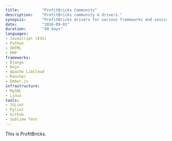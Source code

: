 ```yaml
---
title: 			"ProfitBricks Community"
description:	"ProfitBricks community & drivers."
synopsis:		"ProfitBricks drivers for various frameworks and sevices."
date:			"2016-09-01"
duration:		"90 days"
languages:	
- Javascript (ES5)
- Python
- XHTML
- PHP
frameworks:
- Django
- Dojo
- Apache LibCloud
- Rancher
- Ember.js
infrastructure:
- MySQL
- Linux
tools:
- JSLint
- Pylint
- Github
- Sublime Text
---
```


This is ProfitBricks.